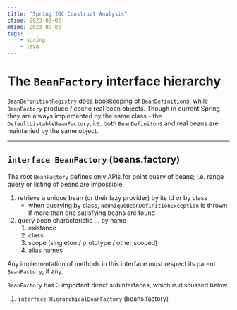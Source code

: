 ```yaml
---
title: "Spring IOC Construct Analysis"
ctime: 2023-09-02
mtime: 2023-09-02
tags:
    - spring
    - java
---
```



The `BeanFactory` interface hierarchy
===========

`BeanDefinitionRegistry` does bookkeeping of `BeanDefinition`s, while `BeanFactory` produce / cache real bean objects.
Though in current Spring they are always implemented by the same class - the `DefaultListableBeanFactory`,
i.e. both `BeanDefiniton`s and real beans are maintanied by the same object.

---

## `interface BeanFactory` (beans.factory)

The root `BeanFactory` defines only APIs for point query of beans; i.e. range query or listing of beans are impossible.

1. retrieve a unique bean (or their lazy provider) by its id or by class 
    - when querying by class, `NoUniqueBeanDefinitionException` is thrown if more than one satisfying beans are found
2. query bean characteristic ... by name
    1. existance
    2. class
    3. scope (singleton / prototype / other scoped)
    4. alias names

Any implementation of methods in this interface must respect its parent `BeanFactory`, if any.

`BeanFactory` has 3 important direct subinterfaces, which is discussed below.

1. `interface HierarchicalBeanFactory` (beans.factory)

